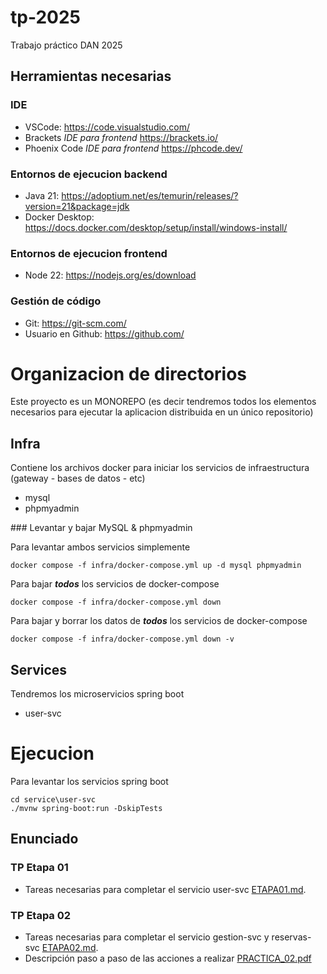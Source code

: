 # tp-2025
Trabajo práctico DAN 2025

## Herramientas necesarias

### IDE
- VSCode: https://code.visualstudio.com/ 
- Brackets *IDE para frontend* https://brackets.io/
- Phoenix Code *IDE para frontend* https://phcode.dev/

### Entornos de ejecucion backend
- Java 21: https://adoptium.net/es/temurin/releases/?version=21&package=jdk 
- Docker Desktop: https://docs.docker.com/desktop/setup/install/windows-install/

### Entornos de ejecucion frontend
- Node 22: https://nodejs.org/es/download 

### Gestión de código
- Git: https://git-scm.com/
- Usuario en Github: https://github.com/ 


# Organizacion de directorios

Este proyecto es un MONOREPO (es decir tendremos todos los elementos necesarios para ejecutar la aplicacion distribuida en un único repositorio)

## Infra
Contiene los archivos docker para iniciar los servicios de infraestructura (gateway - bases de datos - etc)
- mysql
- phpmyadmin

### Levantar y bajar MySQL & phpmyadmin

Para levantar ambos servicios simplemente
```
docker compose -f infra/docker-compose.yml up -d mysql phpmyadmin
````

Para bajar ***todos*** los servicios de docker-compose
```
docker compose -f infra/docker-compose.yml down
```
Para bajar y borrar los datos de ***todos*** los servicios de docker-compose
```
docker compose -f infra/docker-compose.yml down -v
```

## Services
Tendremos los microservicios spring boot
- user-svc

# Ejecucion
Para levantar los servicios spring boot
```
cd service\user-svc
./mvnw spring-boot:run -DskipTests
```

## Enunciado 

### TP Etapa 01
- Tareas necesarias para completar el servicio user-svc [ETAPA01.md](./ETAPA01.md).

### TP Etapa 02
- Tareas necesarias para completar el servicio gestion-svc y reservas-svc [ETAPA02.md](./ETAPA02.md).
- Descripción paso a paso de las acciones a realizar [PRACTICA_02.pdf](PRACTICA_02.pdf)
